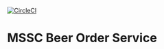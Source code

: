 [![CircleCI](https://circleci.com/gh/griesba/mssc-beer-order-service.svg?style=svg)](https://circleci.com/gh/griesba/mssc-beer-order-service)



# MSSC Beer Order Service
